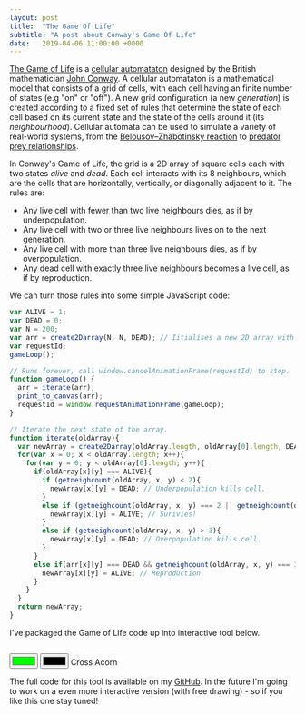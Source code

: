 ```yaml
---
layout: post
title:  "The Game Of Life"
subtitle: "A post about Conway's Game Of Life"
date:   2019-04-06 11:00:00 +0000
---
```


<a class="blue-link" href="https://en.wikipedia.org/wiki/Conway%27s_Game_of_Life">The Game of Life</a> is a <a class="blue-link" href="https://en.wikipedia.org/wiki/Cellular_automaton">cellular automataton</a> designed by the British mathematician <a class="blue-link" href="https://en.wikipedia.org/wiki/John_Horton_Conway">John Conway</a>. A cellular automataton is a mathematical model that consists of a grid of cells, with each cell having an finite number of states (e.g "on" or "off"). A new grid configuration (a new *generation*) is created according to a fixed set of rules that determine the state of each cell based on its current state and the state of the cells around it (its *neighbourhood*). Cellular automata can be used to simulate a variety of real-world systems, from the <a class="blue-link" href="https://en.wikipedia.org/wiki/Belousov%E2%80%93Zhabotinsky_reaction">Belousov–Zhabotinsky reaction</a> to <a class="blue-link" href="https://blogs.msdn.microsoft.com/calvin_hsia/2014/09/30/fish-vs-sharks-predator-prey-simulation/">predator prey relationships</a>.

In Conway's Game of Life, the grid is a 2D array of square cells each with two states *alive* and *dead*. Each cell interacts with its 8 neighbours, which are the cells that are horizontally, vertically, or diagonally adjacent to it. The rules are:

* Any live cell with fewer than two live neighbours dies, as if by underpopulation.
* Any live cell with two or three live neighbours lives on to the next generation.
* Any live cell with more than three live neighbours dies, as if by overpopulation.
* Any dead cell with exactly three live neighbours becomes a live cell, as if by reproduction.

We can turn those rules into some simple JavaScript code:

```javascript
var ALIVE = 1;
var DEAD = 0;
var N = 200;
var arr = create2Darray(N, N, DEAD); // Iitialises a new 2D array with array values set to 0.
var requestId;
gameLoop();

// Runs forever, call window.cancelAnimationFrame(requestId) to stop.
function gameLoop() {
  arr = iterate(arr);
  print_to_canvas(arr);
  requestId = window.requestAnimationFrame(gameLoop);
}

// Iterate the next state of the array.
function iterate(oldArray){
  var newArray = create2Darray(oldArray.length, oldArray[0].length, DEAD);
  for(var x = 0; x < oldArray.length; x++){
    for(var y = 0; y < oldArray[0].length; y++){
      if(oldArray[x][y] === ALIVE){
        if (getneighcount(oldArray, x, y) < 2){
          newArray[x][y] = DEAD; // Underpopulation kills cell.
        }
        else if (getneighcount(oldArray, x, y) === 2 || getneighcount(oldArray, x, y) === 3){
          newArray[x][y] = ALIVE; // Surivies!
        }
        else if (getneighcount(oldArray, x, y) > 3){
          newArray[x][y] = DEAD; // Overpopulation kills cell.
        }
      }
      else if(arr[x][y] === DEAD && getneighcount(oldArray, x, y) === 3){
        newArray[x][y] = ALIVE; // Reproduction.
      }
    }
  }
  return newArray;
}
```

I've packaged the Game of Life code up into interactive tool below.

<canvas id="myCanvas" style="display: none;"></canvas>
<div id="divImg" style="overflow-x: scroll;"></div>
<div style="margin-top:1em;">
    <input id="color1" type="color" value="#00ff00" class="form-control"/>
    <input id="color2" type="color" value="#000000" class="form-control"/>
    <a aria-label="start" id="start" class="button"><i class="fas fa-play"></i></a><a aria-label="stop" id="stop" class="button"><i class="fas fa-pause"></i></a>
    <a id="cross" class="button">Cross</a>
    <a id="acorn" class="button">Acorn</a>
</div>

The full code for this tool is available on my <a href="https://github.com/george-pearson" class="blue-link">GitHub</a>. In the future I'm going to work on a even more interactive version (with free drawing) - so if you like this one stay tuned!